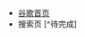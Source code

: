 * <u>[谷歌首页](https://auyeungme.github.io/the_odin_project/google_search/google-homepage/#)</u>
* 搜索页 [^待完成]

